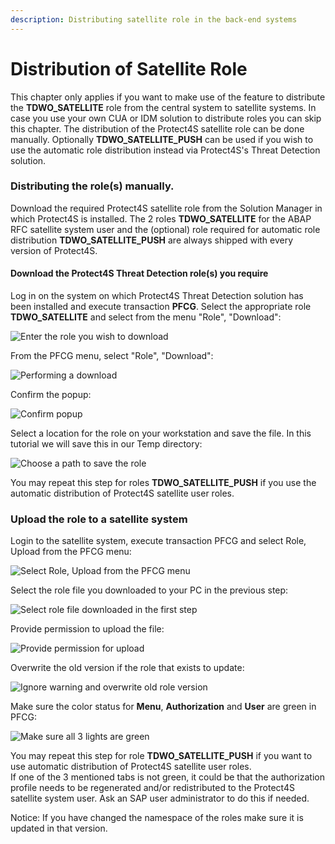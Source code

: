 ```yaml
---
description: Distributing satellite role in the back-end systems
---
```


# Distribution of Satellite Role

This chapter only applies if you want to make use of the feature to distribute the **TDWO\_SATELLITE** role from the central system to satellite systems. In case you use your own CUA or IDM solution to distribute roles you can skip this chapter. The distribution of the Protect4S satellite role can be done manually. Optionally **TDWO\_SATELLITE\_PUSH** can be used if you wish to use the automatic role distribution instead via Protect4S's Threat Detection solution.

### Distributing the role(s) manually.

Download the required Protect4S satellite role from the Solution Manager in which Protect4S is installed. The 2 roles **TDWO\_SATELLITE** for the ABAP RFC satellite system user and the (optional) role required for automatic role distribution **TDWO\_SATELLITE\_PUSH** are always shipped with every version of Protect4S.

#### **Download the Protect4S Threat Detection role(s) you require**

Log in on the system on which Protect4S Threat Detection solution has been installed and execute transaction **PFCG**. Select the appropriate role **TDWO\_SATELLITE** and select from the menu "Role", "Download":

<div align="left">

<img src="../../../../.gitbook/assets/image (65) (1) (1).png" alt="Enter the role you wish to download">

</div>

From the PFCG menu, select "Role", "Download":

<div align="left">

<img src="../../../../.gitbook/assets/image (49).png" alt="Performing a download">

</div>

Confirm the popup:

![Confirm popup](<../../../../.gitbook/assets/image (60) (1).png>)

Select a location for the role on your workstation and save the file. In this tutorial we will save this in our Temp directory:

![Choose a path to save the role](<../../../../.gitbook/assets/image (31) (1) (1) (1) (1).png>)

You may repeat this step for roles **TDWO\_SATELLITE\_PUSH** if you use the automatic distribution of Protect4S satellite user roles.

### **Upload the role to a satellite system**

Login to the satellite system, execute transaction PFCG and select Role, Upload from the PFCG menu:

<div align="left">

<img src="../../../../.gitbook/assets/image (1) (1) (1) (1).png" alt="Select Role, Upload from the PFCG menu">

</div>

Select the role file you downloaded to your PC in the previous step:

![Select role file downloaded in the first step](<../../../../.gitbook/assets/image (55) (1).png>)

Provide permission to upload the file:

<div align="left">

<img src="../../../../.gitbook/assets/image (2) (1) (1).png" alt="Provide permission for upload">

</div>

Overwrite the old version if the role that exists to update:

![Ignore warning and overwrite old role version](<../../../../.gitbook/assets/image (16) (1).png>)

Make sure the color status for **Menu**, **Authorization** and **User** are green in PFCG:

![Make sure all 3 lights are green](<../../../../.gitbook/assets/image (43).png>)

You may repeat this step for role **TDWO\_SATELLITE\_PUSH** if you want to use automatic distribution of Protect4S satellite user roles.\
If one of the 3 mentioned tabs is not green, it could be that the authorization profile needs to be regenerated and/or redistributed to the Protect4S satellite system user. Ask an SAP user administrator to do this if needed.

Notice: If you have changed the namespace of the roles make sure it is updated in that version.
